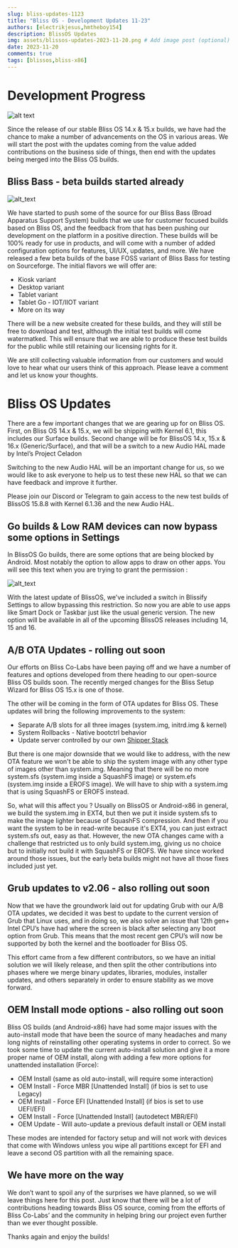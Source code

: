 ```yaml
---
slug: bliss-updates-1123
title: "Bliss OS - Development Updates 11-23"
authors: [electrikjesus,hmtheboy154]
description: BlissOS Updates
img: assets/blissos-updates-2023-11-20.png # Add image post (optional)
date: 2023-11-20
comments: true
tags: [blissos,bliss-x86]
---
```


# Development Progress

![alt text](assets/blissos-updates-2023-11-20.png "Bliss OS - Development Updates 11-23")

Since the release of our stable Bliss OS 14.x & 15.x builds, we have had the chance to make a number of advancements on the OS in various areas. We will start the post with the updates coming from the value added contributions on the business side of things, then end with the updates being merged into the Bliss OS builds. 


## Bliss Bass - beta builds started already

![alt_text](assets/bliss-updates-1123/blissbass-tabletgo.png "Bliss Bass - Tablet Go - IOT/IIOT test build")

We have started to push some of the source for our Bliss Bass (Broad Apparatus Support System) builds that we use for customer focused builds based on Bliss OS, and the feedback from that has been pushing our development on the platform in a positive direction. These builds will be 100% ready for use in products, and will come with a number of added configuration options for features, UI/UX, updates, and more. We have released a few beta builds of the base FOSS variant of Bliss Bass for testing on Sourceforge. The initial flavors we will offer are:


* Kiosk variant
* Desktop variant
* Tablet variant
* Tablet Go - IOT/IIOT variant
* More on its way

There will be a new website created for these builds, and they will still be free to download and test, although the initial test builds will come watermatked. This will ensure that we are able to produce these test builds for the public while still retaining our licensing rights for it. 

We are still collecting valuable information from our customers and would love to hear what our users think of this approach. Please leave a comment and let us know your thoughts. 


# Bliss OS Updates

There are a few important changes that we are gearing up for on Bliss OS. First, on Bliss OS 14.x & 15.x, we will be shipping with Kernel 6.1, this includes our Surface builds. Second change will be for BlissOS 14.x, 15.x & 16.x (Generic/Surface), and that will be a switch to a new Audio HAL made by Intel’s Project Celadon

Switching to the new Audio HAL will be an important change for us, so we would like to ask everyone to help us to test these new HAL so that we can have feedback and improve it further.

Please join our Discord or Telegram to gain access to the new test builds of BlissOS 15.8.8 with Kernel 6.1.36 and the new Audio HAL.


## Go builds & Low RAM devices can now bypass some options in Settings

In BlissOS Go builds, there are some options that are being blocked by Android. Most notably the option to allow apps to draw on other apps. You will see this text when you are trying to grant the permission :


![alt_text](assets/bliss-updates-1123/image1.jpg "image_tooltip")


With the latest update of BlissOS, we've included a switch in Blissify Settings to allow bypassing this restriction. So now you are able to use apps like Smart Dock or Taskbar just like the usual generic version. The new option will be available in all of the upcoming BlissOS releases including 14, 15 and 16.


## A/B OTA Updates - rolling out soon

Our efforts on Bliss Co-Labs have been paying off and we have a number of features and options developed from there heading to our open-source Bliss OS builds soon. The recently merged changes for the Bliss Setup Wizard for Bliss OS 15.x is one of those. 

The other will be coming in the form of OTA updates for Bliss OS. These updates will bring the following improvements to the system:


* Separate A/B slots for all three images (system.img, initrd.img & kernel)
* System Rollbacks - Native bootctrl behavior
* Update server controlled by our own [Shipper Stack](https://github.com/shipperstack)

But there is one major downside that we would like to address, with the new OTA feature we won't be able to ship the system image with any other type of images other than system.img. Meaning that there will be no more system.sfs (system.img inside a SquashFS image) or system.efs (system.img inside a EROFS image). We will have to ship with a system.img that is using SquashFS or EROFS instead.

So, what will this affect you ? Usually on BlissOS or Android-x86 in general, we build the system.img in EXT4, but then we put it inside system.sfs to make the image lighter because of SquashFS compression. And then if you want the system to be in read-write because it's EXT4, you can just extract system.sfs out, easy as that. However, the new OTA changes came with a challenge that restricted us to only build system.img, giving us no choice but to initially not build it with SquashFS or EROFS. We have since worked around those issues, but the early beta builds might not have all those fixes included just yet.


## Grub updates to v2.06 - also rolling out soon

Now that we have the groundwork laid out for updating Grub with our A/B OTA updates, we decided it was best to update to the current version of Grub that Linux uses, and in doing so, we also solve an issue that 12th gen+ Intel CPU’s have had where the screen is black after selecting any boot option from Grub. This means that the most recent gen CPU’s will now be supported by both the kernel and the bootloader for Bliss OS. 

This effort came from a few different contributors, so we have an initial solution we will likely release, and then split the other contributions into phases where we merge binary updates, libraries, modules, installer updates, and others separately in order to ensure stability as we move forward. 


## OEM Install mode options - also rolling out soon

Bliss OS builds (and Android-x86)  have had some major issues with the auto-install mode that have been the source of many headaches and many long nights of reinstalling other operating systems in order to correct. So we took some time to update the current auto-install solution and give it a more proper name of OEM install, along with adding a few more options for unattended installation (Force):


* OEM Install (same as old auto-install, will require some interaction)
* OEM Install - Force MBR [Unattended Install] (if bios is set to use Legacy)
* OEM Install - Force EFI [Unattended Install] (if bios is set to use UEFI/EFI)
* OEM Install - Force [Unattended Install] (autodetect MBR/EFI)
* OEM Update - Will auto-update a previous default install or OEM install

These modes are intended for factory setup and will not work with devices that come with Windows unless you wipe all partitions except for EFI and leave a second OS partition with all the remaining space. 


## We have more on the way

We don’t want to spoil any of the surprises we have planned, so we will leave things here for this post. Just know that there will be a lot of contributions heading towards Bliss OS source, coming from the efforts of Bliss Co-Labs’ and the community in helping bring our project even further than we ever thought possible. 

Thanks again and enjoy the builds!
